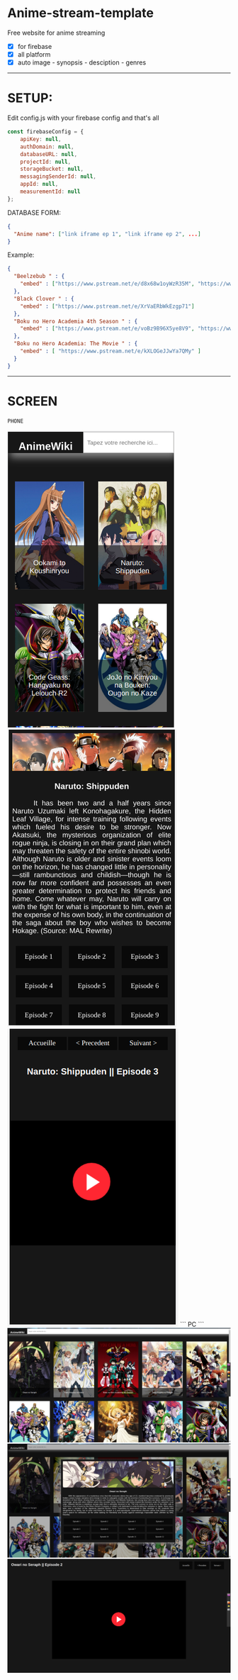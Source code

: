 # Anime-stream-template
Free website for anime streaming
- [x] for firebase
- [x] all platform
- [x] auto image - synopsis - desciption - genres
------------------------------
# SETUP:
Edit config.js with your firebase config and that's all
```js
const firebaseConfig = {
    apiKey: null,
    authDomain: null,
    databaseURL: null,
    projectId: null,
    storageBucket: null,
    messagingSenderId: null,
    appId: null,
    measurementId: null
};
```
DATABASE FORM:
```json
{
  "Anime name": ["link iframe ep 1", "link iframe ep 2", ...]
}
```
Example:
```json
{
  "Beelzebub " : {
    "embed" : ["https://www.pstream.net/e/d8x68w1oyWzR35M", "https://www.pstream.net/e/J3VgnkL0JVD8q2D", "https://www.pstream.net/e/27kD1B3AER3vq1K", "https://www.pstream.net/e/JXrgQX71Bdr5oyQ", "https://www.pstream.net/e/29ne1B3AEd3vGql", "https://www.pstream.net/e/GBVgYMDoeVEgqn2", "https://www.pstream.net/e/LreDoBoZBbZ2VBk", "https://www.pstream.net/e/ZjWg1B3AEm38KNp", "https://www.pstream.net/e/nd7g0YE1Zq2KWQj", "https://www.pstream.net/e/VN19xKgYK6XDxGP", "https://www.pstream.net/e/aPd80YEwP0PN4wx", "https://www.pstream.net/e/5OLxbGa25QK8rlM", "https://www.pstream.net/e/dVj8Ll7Yjj38qEm", "https://www.pstream.net/e/4g6xKy7a44aNlbW", "https://www.pstream.net/e/RD5KoBo4jjrvkGA", "https://www.pstream.net/e/Vv12A17NaaX27Y6", "https://www.pstream.net/e/Zl7emALJAEQeOa0", "https://www.pstream.net/e/lnZvOyR9yXQKNYX", "https://www.pstream.net/e/g2G8Ll7wlQ38mlv", "https://www.pstream.net/e/7WJ8mAoY00L80rX", "https://www.pstream.net/e/2dN8dn0MZr4Jb9n"]
  },
  "Black Clover " : {
    "embed" : ["https://www.pstream.net/e/XrVaERbWkEzgp71"]
  },
  "Boku no Hero Academia 4th Season " : {
    "embed" : ["https://www.pstream.net/e/voBz9B96X5ye8V9", "https://www.pstream.net/e/RaE47KgbKe14Y81", "https://www.pstream.net/e/w3Xyj5jeqwLzg5q", "https://www.pstream.net/e/ZMXOAbJk7dvEoeP", "https://www.pstream.net/e/90Yb1kp8ZA5EGPx", "https://www.pstream.net/e/l0OY6nO73AqYWRk", "https://embed.mystream.to/3ww8pk9mwuns", "https://embed.mystream.to/g71qdg0osjdy", "https://embed.mystream.to/vmmlo7u4tleb", "https://www.pstream.net/e/OawzbyZ4pyVYkjb", "https://www.pstream.net/e/lxGgv2dX7PkgM2N", "https://embed.mystream.to/rp3xe0a1wun8", "https://www.pstream.net/e/4eD29PJN7BrEYV8", "https://www.pstream.net/e/pzM6OVGlXNLDBAl", "https://www.pstream.net/e/NQJzZVZJR4yzm7b", "https://www.pstream.net/e/z4VrxXA9VpZBQD2", "https://www.pstream.net/e/DgWPaalM7PQ7NVv", "https://www.pstream.net/e/XOAdebQEJD2YMyP", "https://www.pstream.net/e/peRBLwLoBVVnWP4", "https://www.pstream.net/e/KgeMQ68dLG7pA0a", "https://www.pstream.net/e/zmRWg0gNZmjNQxy", "https://www.pstream.net/e/KzoqMApywx4ZvdX", "https://www.pstream.net/e/Xkg4qpk09rnd20X", "https://www.pstream.net/e/gGBYDkjB8wRr1o4", "https://www.pstream.net/e/zpy2M6q66JleM1P" ]
  },
  "Boku no Hero Academia: The Movie " : {
    "embed" : [ "https://www.pstream.net/e/kXLOGeJJwYa7QMy" ]
  }
}
```
--------------------
# SCREEN
```
PHONE
```
<img alt="mobile acceuille" src="./screen/Mobile/acceuille.png"/>
<img alt="mobile descrip" src="./screen/Mobile/descrip.png"/>
<img alt="mobile video" src="./screen/Mobile/video.png"/>
```
PC
```
<img alt="PC acceuille" src="./screen/PC/accueille.png"/>
<img alt="PC description" src="./screen/PC/description.png"/>
<img alt="PC video" src="./screen/PC/video.png"/>
